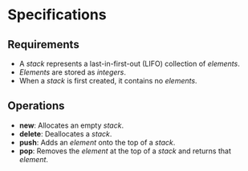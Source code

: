 
# Specifications


## Requirements

- A *stack* represents a last-in-first-out (LIFO) collection of *elements*.
- *Elements* are stored as *integers*.
- When a *stack* is first created, it contains no *elements*.


## Operations

- **new**: Allocates an empty *stack*.
- **delete**: Deallocates a *stack*.
- **push**: Adds an *element* onto the top of a *stack*.
- **pop**: Removes the *element* at the top of a *stack* and returns that *element*.
